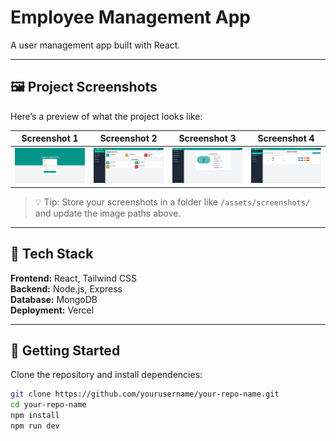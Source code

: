 # Employee Management App

A user management app built with React.

---

## 🖼️ Project Screenshots

Here’s a preview of what the project looks like:

| Screenshot 1 | Screenshot 2 | Screenshot 3 | Screenshot 4 |
|:-------------:|:-------------:|:-------------:|:-------------:|
| ![Login Page](screenshots/Log-In.png) | ![Dashboard](screenshots/Dashboard.png) | ![Employee](screenshots/Employee.png) | ![Employee List](screenshots/Employee-List.png) |

> 💡 Tip: Store your screenshots in a folder like `/assets/screenshots/` and update the image paths above.

---

## 🧰 Tech Stack

**Frontend:** React, Tailwind CSS  
**Backend:** Node.js, Express  
**Database:** MongoDB  
**Deployment:** Vercel

---

## 🚀 Getting Started

Clone the repository and install dependencies:

```bash
git clone https://github.com/yourusername/your-repo-name.git
cd your-repo-name
npm install
npm run dev
